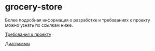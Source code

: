 # grocery-store
Более подробная информация о разработке и требованиях к проекту можно узнать по ссылкам ниже.

[Требования к проекту](https://github.com/AndreiP88/Mind-games)

[Диаграммы](https://vk.com)
